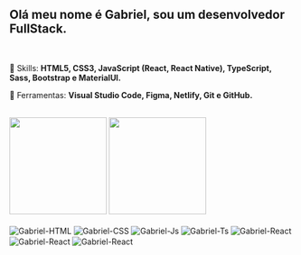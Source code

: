 ## Olá meu nome é Gabriel, sou um desenvolvedor FullStack. 
<br>

<p align="left">
  🚀 Skills: <strong>HTML5, CSS3, JavaScript (React, React Native), TypeScript, Sass, Bootstrap e MaterialUI.</strong>
</p>

<p align="left">
🔨 Ferramentas: <strong>Visual Studio Code, Figma, Netlify, Git e GitHub.</strong>
</p>
<br>

<div>
  <img height='172' src='https://github-readme-stats.vercel.app/api?username=fernndes&show_icons=true&theme=vue&bg_color=45,1D976C,93F9B9&hide_border=true&title_color=000&icon_color=000'>
  <img height='172' src='https://github-readme-stats.vercel.app/api/top-langs/?username=fernndes&layout=compact&theme=vue&bg_color=45,1D976C,93F9B9&hide_border=true&title_color=000&icon_color=000'>
 </div> <br>

<div style="display: inline_block">
  <img align="center" alt="Gabriel-HTML" src="https://img.shields.io/badge/HTML5-E34F26?style=for-the-badge&logo=html5&logoColor=white">
  <img align="center" alt="Gabriel-CSS" src="https://img.shields.io/badge/CSS3-1572B6?style=for-the-badge&logo=css3&logoColor=white">
  <img align="center" alt="Gabriel-Js" src="https://img.shields.io/badge/JavaScript-F7DF1E?style=for-the-badge&logo=javascript&logoColor=black">
  <img align="center" alt="Gabriel-Ts" src="https://img.shields.io/badge/TypeScript-007ACC?style=for-the-badge&logo=typescript&logoColor=white">
  <img align="center" alt="Gabriel-React" src="https://img.shields.io/badge/React-20232A?style=for-the-badge&logo=react&logoColor=61DAFB">
  <img align="center" alt="Gabriel-React" src="https://img.shields.io/badge/Bootstrap-563D7C?style=for-the-badge&logo=bootstrap&logoColor=whit">
  <img align="center" alt="Gabriel-React" src="https://img.shields.io/badge/firebase-ffca28?style=for-the-badge&logo=firebase&logoColor=black">
</div>
